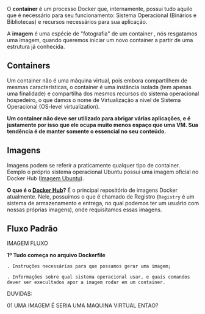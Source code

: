 O **container** é um processo Docker que, internamente, possui tudo aquilo que é necessário para seu funcionamento: Sistema Operacional (Binários e Bibliotecas) e recursos necessários para sua aplicação.

A **imagem** é uma espécie de "fotografia" de um container , nós resgatamos uma imagem, quando queremos iniciar um novo container a partir de uma estrutura já conhecida.


## Containers

Um container não é uma máquina virtual, pois embora compartilhem de mesmas características, o container é uma instância isolada (tem apenas uma finalidade) e compartilha dos mesmos recursos do sistema operacional hospedeiro, o que damos o nome de Virtualização a nível de Sistema Operacional (OS-level virtualization).

**Um container não deve ser utilizado para abrigar várias aplicações, e é justamente por isso que ele ocupa muito menos espaço que uma VM. Sua tendência é de manter somente o essencial no seu conteúdo.**

## Imagens

Imagens podem se referir a praticamente qualquer tipo de container.
Eemplo o próprio sistema operacional Ubuntu possui uma imagem oficial no Docker Hub ([Imagem Ubuntu](https://hub.docker.com/_/ubuntu)). 

**O que é o [Docker Hub](https://hub.docker.com/)?** É o principal repositório de imagens Docker atualmente. Nele, possuímos o que é chamado de Registro (`Registry` é um sistema de armazenamento e entrega, no qual podemos ter um usuário com nossas próprias imagens), onde requisitamos essas imagens.

## Fluxo Padrão

IMAGEM FLUXO

**1º Tudo começa no arquivo Dockerfile**

	. Instruções necessárias para que possamos gerar uma imagem;
	
	. Informações sobre qual sistema operacional usar, e quais comandos dever ser execultados apor a imagem rodar em um container.





DUVIDAS:

01 UMA IMAGEM É SERIA UMA MAQUINA VIRTUAL ENTAO?
